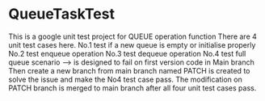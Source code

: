 # QueueTaskTest

This is a google unit test project for QUEUE operation function
There are 4 unit test cases here.
No.1 test if a new queue is empty or initialise properly
No.2 test enqueue operation
No.3 test dequeue operation
No.4 test full queue scenario --> is designed to fail on first version code in Main branch
Then create a new branch from main branch named PATCH is created to solve the issue and make the No4 test case pass.
The modification on PATCH branch is merged to main branch after all four unit test cases pass. 
